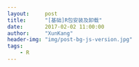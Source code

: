 ```yaml
---
layout:     post
title:      "[基础]R包安装及卸载"
date:       2017-02-02 11:00:00
author:     "XunKang"
header-img: "img/post-bg-js-version.jpg"
tags:
    - R
---
```

